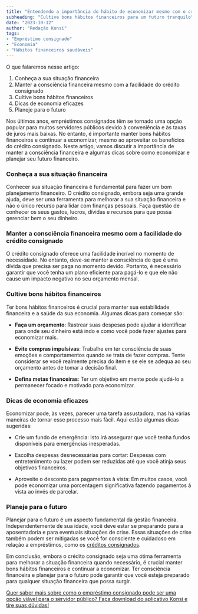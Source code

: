 ```yaml
---
title: "Entendendo a importância do hábito de economizar mesmo com o crédito consignado"
subheading: "Cultive bons hábitos financeiros para um futuro tranquilo"
date: "2023-10-12"
author: "Redação Konsi"
tags:
- "Empréstimo consignado"
- "Economia"
- "Hábitos financeiros saudáveis"
---
```


O que falaremos nesse artigo:

1. Conheça a sua situação financeira
2. Manter a consciência financeira mesmo com a facilidade do crédito consignado
3. Cultive bons hábitos financeiros
4. Dicas de economia eficazes
5. Planeje para o futuro

Nos últimos anos, empréstimos consignados têm se tornado uma opção popular para muitos servidores públicos devido à conveniência e às taxas de juros mais baixas. No entanto, é importante manter bons hábitos financeiros e continuar a economizar, mesmo ao aproveitar os benefícios do crédito consignado. Neste artigo, vamos discutir a importância de manter a consciência financeira e algumas dicas sobre como economizar e planejar seu futuro financeiro. 

### Conheça a sua situação financeira

Conhecer sua situação financeira é fundamental para fazer um bom planejamento financeiro. O crédito consignado, embora seja uma grande ajuda, deve ser uma ferramenta para melhorar a sua situação financeira e não o único recurso para lidar com finanças pessoais. Faça questão de conhecer os seus gastos, lucros, dívidas e recursos para que possa gerenciar bem o seu dinheiro.

### Manter a consciência financeira mesmo com a facilidade do crédito consignado

O crédito consignado oferece uma facilidade incrível no momento de necessidade. No entanto, deve-se manter a consciência de que é uma dívida que precisa ser paga no momento devido. Portanto, é necessário garantir que você tenha um plano eficiente para pagá-lo e que ele não cause um impacto negativo no seu orçamento mensal.

### Cultive bons hábitos financeiros

Ter bons hábitos financeiros é crucial para manter sua estabilidade financeira e a saúde da sua economia. Algumas dicas para começar são:

* **Faça um orçamento**: Rastrear suas despesas pode ajudar a identificar para onde seu dinheiro está indo e como você pode fazer ajustes para economizar mais.

* **Evite compras impulsivas**: Trabalhe em ter consciência de suas emoções e comportamentos quando se trata de fazer compras. Tente considerar se você realmente precisa do item e se ele se adequa ao seu orçamento antes de tomar a decisão final.

* **Defina metas financeiras**: Ter um objetivo em mente pode ajudá-lo a permanecer focado e motivado para economizar.

### Dicas de economia eficazes

Economizar pode, às vezes, parecer uma tarefa assustadora, mas há várias maneiras de tornar esse processo mais fácil. Aqui estão algumas dicas sugeridas:

* Crie um fundo de emergência: Isto irá assegurar que você tenha fundos disponíveis para emergências inesperadas. 

* Escolha despesas desnecessárias para cortar: Despesas com entretenimento ou lazer podem ser reduzidas até que você atinja seus objetivos financeiros.

* Aproveite o desconto para pagamentos à vista: Em muitos casos, você pode economizar uma porcentagem significativa fazendo pagamentos à vista ao invés de parcelar.

### Planeje para o futuro

Planejar para o futuro é um aspecto fundamental da gestão financeira. Independentemente de sua idade, você deve estar se preparando para a aposentadoria e para eventuais situações de crise. Essas situações de crise também podem ser mitigadas se você for consciente e cuidadoso em relação a empréstimos, como os [créditos consignados](https://www.konsi.com.br/).

Em conclusão, embora o crédito consignado seja uma ótima ferramenta para melhorar a situação financeira quando necessário, é crucial manter bons hábitos financeiros e continuar a economizar. Ter consciência financeira e planejar para o futuro pode garantir que você esteja preparado para qualquer situação financeira que possa surgir. 

[Quer saber mais sobre como o empréstimo consignado pode ser uma opção viável para o servidor público? Faça download do aplicativo Konsi e tire suas dúvidas!](https://www.konsi.com.br/baixar-aplicativo)